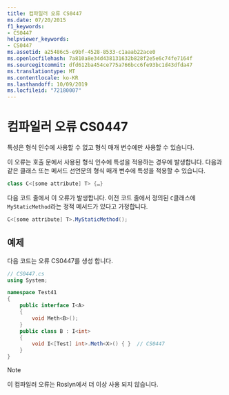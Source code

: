 ```yaml
---
title: 컴파일러 오류 CS0447
ms.date: 07/20/2015
f1_keywords:
- CS0447
helpviewer_keywords:
- CS0447
ms.assetid: a25486c5-e9bf-4528-8533-c1aaab22ace0
ms.openlocfilehash: 7a810a8e34d438131632b828f2e5e6c74fe7164f
ms.sourcegitcommit: dfd612ba454ce775a766bcc6fe93bc1d43dfda47
ms.translationtype: MT
ms.contentlocale: ko-KR
ms.lasthandoff: 10/09/2019
ms.locfileid: "72180007"
---
```

# <a name="compiler-error-cs0447"></a>컴파일러 오류 CS0447

특성은 형식 인수에 사용할 수 없고 형식 매개 변수에만 사용할 수 있습니다.

 이 오류는 호출 문에서 사용된 형식 인수에 특성을 적용하는 경우에 발생합니다. 다음과 같은 클래스 또는 메서드 선언문의 형식 매개 변수에 특성을 적용할 수 있습니다.

```csharp
class C<[some attribute] T> {…}
```

 다음 코드 줄에서 이 오류가 발생합니다. 이전 코드 줄에서 정의된 `C`클래스에 `MyStaticMethod`라는 정적 메서드가 있다고 가정합니다.

```csharp
C<[some attribute] T>.MyStaticMethod();
```

## <a name="example"></a>예제

 다음 코드는 오류 CS0447를 생성 합니다.

```csharp
// CS0447.cs
using System;

namespace Test41
{
    public interface I<A>
    {
        void Meth<B>();
    }
    public class B : I<int>
    {
        void I<[Test] int>.Meth<X>() { }  // CS0447
    }
}
```

> [!NOTE]
> 이 컴파일러 오류는 Roslyn에서 더 이상 사용 되지 않습니다.

